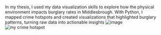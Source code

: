 In my thesis, I used my data visualization skills to explore how the physical environment impacts burglary rates in Middlesbrough. With Python, I mapped crime hotspots and created visualizations that highlighted burglary patterns, turning raw data into actionable insights
![image](https://github.com/Eni0l/Burglarydataviz/assets/149200508/8ba3157d-48bc-4bc0-838e-6633804d3184)
![my crime hotspot](https://github.com/Eni0l/Burglarydataviz/assets/149200508/35b9e1e9-145d-486e-8952-267473e0377d)
